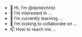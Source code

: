 - 👋 Hi, I’m @daniechrist
- 👀 I’m interested in ...
- 🌱 I’m currently learning ...
- 💞️ I’m looking to collaborate on ...
- 📫 How to reach me ...

<!---
daniechrist/daniechrist is a ✨ special ✨ repository because its `README.md` (this file) appears on your GitHub profile.
You can click the Preview link to take a look at your changes.
--->
